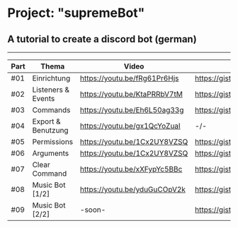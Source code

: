 # Project: "supremeBot"
## A tutorial to create a discord bot (german)
-----

| Part 	| Thema              	| Video                        	| Gists                                                             	|
|------	|--------------------	|------------------------------	|-------------------------------------------------------------------	|
| #01  	| Einrichtung        	| https://youtu.be/fRg61Pr6Hjs 	| https://gist.github.com/zekroTJA/b913068cff80e34aafcbb53472842c11 	|
| #02  	| Listeners & Events 	| https://youtu.be/KtaPRRbV7tM 	| https://gist.github.com/zekroTJA/0f06b352e1c336e0d9cc100e7f8d7c89 	|
| #03  	| Commands           	| https://youtu.be/Eh6L50ag33g 	| https://gist.github.com/zekroTJA/4e767fcda2cc9d725e56b9dc1db1e20a 	|
| #04  	| Export & Benutzung 	| https://youtu.be/gx1QcYoZuaI 	| -/-                                                               	|
| #05  	| Permissions        	| https://youtu.be/1Cx2UY8VZSQ 	| https://gist.github.com/zekroTJA/9b444793f205658f87be064d68d955cd 	|
| #06  	| Arguments         	| https://youtu.be/1Cx2UY8VZSQ 	| https://gist.github.com/zekroTJA/7da338bc1cf4e9aa96a32ef58f4e0a64 	|
| #07  	| Clear Command      	| https://youtu.be/xXFypYc5BBc 	| https://gist.github.com/zekroTJA/b69127755f95a156dc8286e525738347 	|
| #08  	| Music Bot [1/2]     | https://youtu.be/yduGuCOpV2k 	| https://gist.github.com/zekroTJA/2f7728bfe835168fe6f1a46b55d8e3cd 	|
| #09  	| Music Bot [2/2]     | -soon-                        | https://gist.github.com/zekroTJA/2f7728bfe835168fe6f1a46b55d8e3cd 	|
